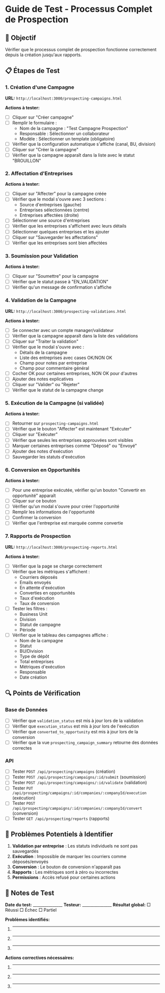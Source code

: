 # Guide de Test - Processus Complet de Prospection

## 🎯 Objectif
Vérifier que le processus complet de prospection fonctionne correctement depuis la création jusqu'aux rapports.

## 📋 Étapes de Test

### 1. **Création d'une Campagne** 
**URL:** `http://localhost:3000/prospecting-campaigns.html`

**Actions à tester:**
- [ ] Cliquer sur "Créer campagne"
- [ ] Remplir le formulaire :
  - Nom de la campagne : "Test Campagne Prospection"
  - Responsable : Sélectionner un collaborateur
  - Modèle : Sélectionner un template (obligatoire)
- [ ] Vérifier que la configuration automatique s'affiche (canal, BU, division)
- [ ] Cliquer sur "Créer la campagne"
- [ ] Vérifier que la campagne apparaît dans la liste avec le statut "BROUILLON"

### 2. **Affectation d'Entreprises**
**Actions à tester:**
- [ ] Cliquer sur "Affecter" pour la campagne créée
- [ ] Vérifier que le modal s'ouvre avec 3 sections :
  - Source d'entreprises (gauche)
  - Entreprises sélectionnées (centre)
  - Entreprises affectées (droite)
- [ ] Sélectionner une source d'entreprises
- [ ] Vérifier que les entreprises s'affichent avec leurs détails
- [ ] Sélectionner quelques entreprises et les ajouter
- [ ] Cliquer sur "Sauvegarder les affectations"
- [ ] Vérifier que les entreprises sont bien affectées

### 3. **Soumission pour Validation**
**Actions à tester:**
- [ ] Cliquer sur "Soumettre" pour la campagne
- [ ] Vérifier que le statut passe à "EN_VALIDATION"
- [ ] Vérifier qu'un message de confirmation s'affiche

### 4. **Validation de la Campagne**
**URL:** `http://localhost:3000/prospecting-validations.html`

**Actions à tester:**
- [ ] Se connecter avec un compte manager/validateur
- [ ] Vérifier que la campagne apparaît dans la liste des validations
- [ ] Cliquer sur "Traiter la validation"
- [ ] Vérifier que le modal s'ouvre avec :
  - Détails de la campagne
  - Liste des entreprises avec cases OK/NON OK
  - Champ pour notes par entreprise
  - Champ pour commentaire général
- [ ] Cocher OK pour certaines entreprises, NON OK pour d'autres
- [ ] Ajouter des notes explicatives
- [ ] Cliquer sur "Valider" ou "Rejeter"
- [ ] Vérifier que le statut de la campagne change

### 5. **Exécution de la Campagne** (si validée)
**Actions à tester:**
- [ ] Retourner sur `prospecting-campaigns.html`
- [ ] Vérifier que le bouton "Affecter" est maintenant "Exécuter"
- [ ] Cliquer sur "Exécuter"
- [ ] Vérifier que seules les entreprises approuvées sont visibles
- [ ] Marquer certaines entreprises comme "Déposé" ou "Envoyé"
- [ ] Ajouter des notes d'exécution
- [ ] Sauvegarder les statuts d'exécution

### 6. **Conversion en Opportunités**
**Actions à tester:**
- [ ] Pour une entreprise exécutée, vérifier qu'un bouton "Convertir en opportunité" apparaît
- [ ] Cliquer sur ce bouton
- [ ] Vérifier qu'un modal s'ouvre pour créer l'opportunité
- [ ] Remplir les informations de l'opportunité
- [ ] Confirmer la conversion
- [ ] Vérifier que l'entreprise est marquée comme convertie

### 7. **Rapports de Prospection**
**URL:** `http://localhost:3000/prospecting-reports.html`

**Actions à tester:**
- [ ] Vérifier que la page se charge correctement
- [ ] Vérifier que les métriques s'affichent :
  - Courriers déposés
  - Emails envoyés
  - En attente d'exécution
  - Converties en opportunités
  - Taux d'exécution
  - Taux de conversion
- [ ] Tester les filtres :
  - Business Unit
  - Division
  - Statut de campagne
  - Période
- [ ] Vérifier que le tableau des campagnes affiche :
  - Nom de la campagne
  - Statut
  - BU/Division
  - Type de dépôt
  - Total entreprises
  - Métriques d'exécution
  - Responsable
  - Date création

## 🔍 Points de Vérification

### Base de Données
- [ ] Vérifier que `validation_status` est mis à jour lors de la validation
- [ ] Vérifier que `execution_status` est mis à jour lors de l'exécution
- [ ] Vérifier que `converted_to_opportunity` est mis à jour lors de la conversion
- [ ] Vérifier que la vue `prospecting_campaign_summary` retourne des données correctes

### API
- [ ] Tester `POST /api/prospecting/campaigns` (création)
- [ ] Tester `POST /api/prospecting/campaigns/:id/submit` (soumission)
- [ ] Tester `POST /api/prospecting/campaigns/:id/validate` (validation)
- [ ] Tester `PUT /api/prospecting/campaigns/:id/companies/:companyId/execution` (exécution)
- [ ] Tester `POST /api/prospecting/campaigns/:id/companies/:companyId/convert` (conversion)
- [ ] Tester `GET /api/prospecting/reports` (rapports)

## 🚨 Problèmes Potentiels à Identifier

1. **Validation par entreprise** : Les statuts individuels ne sont pas sauvegardés
2. **Exécution** : Impossible de marquer les courriers comme déposés/envoyés
3. **Conversion** : Le bouton de conversion n'apparaît pas
4. **Rapports** : Les métriques sont à zéro ou incorrectes
5. **Permissions** : Accès refusé pour certaines actions

## 📝 Notes de Test

**Date du test:** _______________
**Testeur:** _______________
**Résultat global:** □ Réussi □ Échec □ Partiel

**Problèmes identifiés:**
1. _________________________________
2. _________________________________
3. _________________________________

**Actions correctives nécessaires:**
1. _________________________________
2. _________________________________
3. _________________________________

